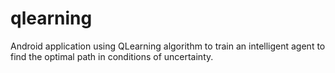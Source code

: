 # qlearning
Android application using QLearning algorithm to train an intelligent agent to find the optimal path in conditions of uncertainty.
